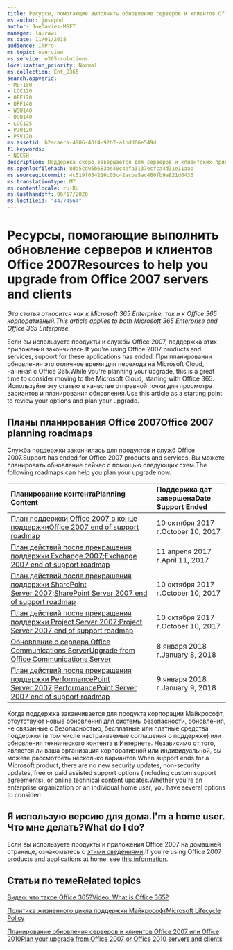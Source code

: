```yaml
---
title: Ресурсы, помогающие выполнить обновление серверов и клиентов Office 2007
ms.author: josephd
author: JoeDavies-MSFT
manager: laurawi
ms.date: 11/01/2018
audience: ITPro
ms.topic: overview
ms.service: o365-solutions
localization_priority: Normal
ms.collection: Ent_O365
search.appverid:
- MET150
- LCC120
- OFF120
- OFF140
- WSU140
- OSU140
- LCC125
- PJU120
- PSV120
ms.assetid: b2acaeca-4986-40f4-92b7-a1bdd06e549d
f1.keywords:
- NOCSH
description: Поддержка скоро завершается для серверов и клиентских приложений Office 2007, а настраиваемые соглашения о поддержке недоступны. Используйте эту статью, чтобы начать планирование обновления сейчас.
ms.openlocfilehash: 8da5cd95b683be40c4efa3137ecfca4d31e11aae
ms.sourcegitcommit: 4c519f054216c05c42acba5ac460fb9a821d6436
ms.translationtype: MT
ms.contentlocale: ru-RU
ms.lasthandoff: 06/17/2020
ms.locfileid: "44774564"
---
```

# <a name="resources-to-help-you-upgrade-from-office-2007-servers-and-clients"></a><span data-ttu-id="70c12-104">Ресурсы, помогающие выполнить обновление серверов и клиентов Office 2007</span><span class="sxs-lookup"><span data-stu-id="70c12-104">Resources to help you upgrade from Office 2007 servers and clients</span></span>

<span data-ttu-id="70c12-105">*Эта статья относится как к Microsoft 365 Enterprise, так и к Office 365 корпоративный.*</span><span class="sxs-lookup"><span data-stu-id="70c12-105">*This article applies to both Microsoft 365 Enterprise and Office 365 Enterprise.*</span></span>

<span data-ttu-id="70c12-106">Если вы используете продукты и службы Office 2007, поддержка этих приложений закончилась.</span><span class="sxs-lookup"><span data-stu-id="70c12-106">If you're using Office 2007 products and services, support for these applications has ended.</span></span> <span data-ttu-id="70c12-107">При планировании обновления это отличное время для перехода на Microsoft Cloud, начиная с Office 365.</span><span class="sxs-lookup"><span data-stu-id="70c12-107">While you're planning your upgrade, this is a great time to consider moving to the Microsoft Cloud, starting with Office 365.</span></span> <span data-ttu-id="70c12-108">Используйте эту статью в качестве отправной точки для просмотра вариантов и планирования обновления.</span><span class="sxs-lookup"><span data-stu-id="70c12-108">Use this article as a starting point to review your options and plan your upgrade.</span></span>
      
## <a name="office-2007-planning-roadmaps"></a><span data-ttu-id="70c12-109">Планы планирования Office 2007</span><span class="sxs-lookup"><span data-stu-id="70c12-109">Office 2007 planning roadmaps</span></span>
  
<span data-ttu-id="70c12-110">Служба поддержки закончилась для продуктов и служб Office 2007.</span><span class="sxs-lookup"><span data-stu-id="70c12-110">Support has ended for Office 2007 products and services.</span></span> <span data-ttu-id="70c12-111">Вы можете планировать обновление сейчас с помощью следующих схем.</span><span class="sxs-lookup"><span data-stu-id="70c12-111">The following roadmaps can help you plan your upgrade now.</span></span>

|<span data-ttu-id="70c12-112">**Планирование контента**</span><span class="sxs-lookup"><span data-stu-id="70c12-112">**Planning Content**</span></span>|<span data-ttu-id="70c12-113">**Поддержка дат завершена**</span><span class="sxs-lookup"><span data-stu-id="70c12-113">**Date Support Ended**</span></span>|
|:-----|:-----|
|[<span data-ttu-id="70c12-114">План поддержки Office 2007 в конце поддержки</span><span class="sxs-lookup"><span data-stu-id="70c12-114">Office 2007 end of support roadmap</span></span>](https://docs.microsoft.com/DeployOffice/office-2007-end-support-roadmap) <br/> |<span data-ttu-id="70c12-115">10 октября 2017 г.</span><span class="sxs-lookup"><span data-stu-id="70c12-115">October 10, 2017</span></span>  <br/> |
|<span data-ttu-id="70c12-116">[План действий после прекращения поддержки Exchange 2007](exchange-2007-end-of-support.md);</span><span class="sxs-lookup"><span data-stu-id="70c12-116">[Exchange 2007 end of support roadmap](exchange-2007-end-of-support.md)</span></span> <br/> |<span data-ttu-id="70c12-117">11 апреля 2017 г.</span><span class="sxs-lookup"><span data-stu-id="70c12-117">April 11, 2017</span></span>  <br/> |
|<span data-ttu-id="70c12-118">[План действий после прекращения поддержки SharePoint Server 2007](sharepoint-2007-end-of-support.md);</span><span class="sxs-lookup"><span data-stu-id="70c12-118">[SharePoint Server 2007 end of support roadmap](sharepoint-2007-end-of-support.md)</span></span> <br/> |<span data-ttu-id="70c12-119">10 октября 2017 г.</span><span class="sxs-lookup"><span data-stu-id="70c12-119">October 10, 2017</span></span>  <br/> |
|<span data-ttu-id="70c12-120">[План действий после прекращения поддержки Project Server 2007](project-server-2007-end-of-support.md);</span><span class="sxs-lookup"><span data-stu-id="70c12-120">[Project Server 2007 end of support roadmap](project-server-2007-end-of-support.md)</span></span> <br/> |<span data-ttu-id="70c12-121">10 октября 2017 г.</span><span class="sxs-lookup"><span data-stu-id="70c12-121">October 10, 2017</span></span>  <br/> |
|[<span data-ttu-id="70c12-122">Обновление с сервера Office Communications Server</span><span class="sxs-lookup"><span data-stu-id="70c12-122">Upgrade from Office Communications Server</span></span>](https://docs.microsoft.com/SkypeForBusiness/plan-your-deployment/upgrade) <br/> |<span data-ttu-id="70c12-123">8 января 2018 г.</span><span class="sxs-lookup"><span data-stu-id="70c12-123">January 8, 2018</span></span>  <br/> |
|<span data-ttu-id="70c12-124">[План действий после прекращения поддержки PerformancePoint Server 2007](pps-2007-end-of-support.md).</span><span class="sxs-lookup"><span data-stu-id="70c12-124">[PerformancePoint Server 2007 end of support roadmap](pps-2007-end-of-support.md)</span></span> <br/> |<span data-ttu-id="70c12-125">9 января 2018 г.</span><span class="sxs-lookup"><span data-stu-id="70c12-125">January 9, 2018</span></span>  <br/> |
   
<span data-ttu-id="70c12-126">Когда поддержка заканчивается для продукта корпорации Майкрософт, отсутствуют новые обновления для системы безопасности, обновления, не связанные с безопасностью, бесплатные или платные средства поддержки (в том числе настраиваемые соглашения о поддержке) или обновления технического контента в Интернете. Независимо от того, является ли ваша организация корпоративной или индивидуальной, вы можете рассмотреть несколько вариантов:</span><span class="sxs-lookup"><span data-stu-id="70c12-126">When support ends for a Microsoft product, there are no new security updates, non-security updates, free or paid assisted support options (including custom support agreements), or online technical content updates.Whether you're an enterprise organization or an individual home user, you have several options to consider:</span></span>

## <a name="im-a-home-user-what-do-i-do"></a><span data-ttu-id="70c12-127">Я использую версию для дома.</span><span class="sxs-lookup"><span data-stu-id="70c12-127">I'm a home user.</span></span> <span data-ttu-id="70c12-128">Что мне делать?</span><span class="sxs-lookup"><span data-stu-id="70c12-128">What do I do?</span></span>

<span data-ttu-id="70c12-129">Если вы используете продукты и приложения Office 2007 на домашней странице, ознакомьтесь с [этими сведениями](plan-upgrade-previous-versions-office.md#im-a-home-user-what-do-i-do).</span><span class="sxs-lookup"><span data-stu-id="70c12-129">If you're using Office 2007 products and applications at home, see [this information](plan-upgrade-previous-versions-office.md#im-a-home-user-what-do-i-do).</span></span>
     
## <a name="related-topics"></a><span data-ttu-id="70c12-130">Статьи по теме</span><span class="sxs-lookup"><span data-stu-id="70c12-130">Related topics</span></span>

[<span data-ttu-id="70c12-131">Видео: что такое Office 365?</span><span class="sxs-lookup"><span data-stu-id="70c12-131">Video: What is Office 365?</span></span>](https://support.office.com/article/847caf12-2589-452c-8aca-1c009797678b.aspx)
  
[<span data-ttu-id="70c12-132">Политика жизненного цикла поддержки Майкрософт</span><span class="sxs-lookup"><span data-stu-id="70c12-132">Microsoft Lifecycle Policy</span></span>](https://go.microsoft.com/fwlink/?linkid=865200)

[<span data-ttu-id="70c12-133">Планирование обновления серверов и клиентов Office 2007 или Office 2010</span><span class="sxs-lookup"><span data-stu-id="70c12-133">Plan your upgrade from Office 2007 or Office 2010 servers and clients</span></span>](plan-upgrade-previous-versions-office.md)
  

